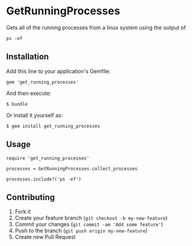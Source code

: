 # GetRunningProcesses

Gets all of the running processes from a linux system using the output of

    ps -ef

## Installation

Add this line to your application's Gemfile:

    gem 'get_running_processes'

And then execute:

    $ bundle

Or install it yourself as:

    $ gem install get_running_processes

## Usage

    require 'get_running_processes'

    processes = GetRunningProcesses.collect_processes

    processes.include?('ps -ef')

## Contributing

1. Fork it
2. Create your feature branch (`git checkout -b my-new-feature`)
3. Commit your changes (`git commit -am 'Add some feature'`)
4. Push to the branch (`git push origin my-new-feature`)
5. Create new Pull Request

